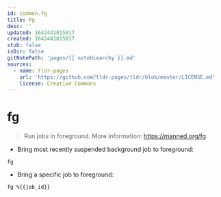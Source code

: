 ```yaml
---
id: common.fg
title: Fg
desc: ''
updated: 1642441815017
created: 1642441815017
stub: false
isDir: false
gitNotePath: 'pages/{{ noteHiearchy }}.md'
sources:
  - name: tldr-pages
    url: 'https://github.com/tldr-pages/tldr/blob/master/LICENSE.md'
    license: Creative Commons
---
```

# fg

> Run jobs in foreground.
> More information: <https://manned.org/fg>.

- Bring most recently suspended background job to foreground:

`fg`

- Bring a specific job to foreground:

`fg %{{job_id}}`

